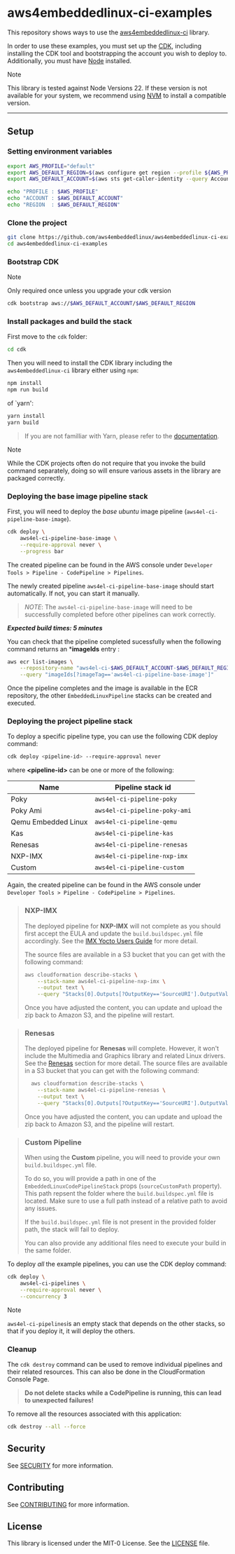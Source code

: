 # aws4embeddedlinux-ci-examples

This repository shows ways to use the [aws4embeddedlinux-ci](https://github.com/aws4embeddedlinux/aws4embeddedlinux-ci.git) library.

In order to use these examples, you must set up the [CDK](https://docs.aws.amazon.com/cdk/v2/guide/getting_started.html), including
installing the CDK tool and bootstrapping the account you wish to deploy to. Additionally, you must have [Node](https://nodejs.org/en/) installed.

> [!NOTE]
> This library is tested against Node Versions 22. If these version is not available for your system, we recommend using [NVM](https://github.com/nvm-sh/nvm) to install a compatible version.

---

## Setup

### Setting environment variables

```bash
export AWS_PROFILE="default"
export AWS_DEFAULT_REGION=$(aws configure get region --profile ${AWS_PROFILE})
export AWS_DEFAULT_ACCOUNT=$(aws sts get-caller-identity --query Account --output text --profile ${AWS_PROFILE})

echo "PROFILE : $AWS_PROFILE"
echo "ACCOUNT : $AWS_DEFAULT_ACCOUNT"
echo "REGION  : $AWS_DEFAULT_REGION"
```

### Clone the project

```bash
git clone https://github.com/aws4embeddedlinux/aws4embeddedlinux-ci-examples.git
cd aws4embeddedlinux-ci-examples
```

### Bootstrap CDK

> [!NOTE]
> Only required once unless you upgrade your cdk version

```bash
cdk bootstrap aws://$AWS_DEFAULT_ACCOUNT/$AWS_DEFAULT_REGION
```

### Install packages and build the stack

First move to the `cdk` folder:
 
```bash
cd cdk
```

Then you will need to install the CDK library including the `aws4embeddedlinux-ci` library either using `npm`:

```bash
npm install 
npm run build
```

of `yarn':

```bash
yarn install
yarn build
```

> If you are not familliar with Yarn, please refer to the [documentation](https://yarnpkg.com/getting-started).

> [!NOTE]
>
> While the CDK projects often do not require that you invoke the build command separately, doing so will ensure various assets in the library are packaged correctly.

### Deploying the base image pipeline stack

First, you will need to deploy the *base ubuntu* image pipeline (`aws4el-ci-pipeline-base-image`).

```bash
cdk deploy \
    aws4el-ci-pipeline-base-image \
    --require-approval never \
    --progress bar
```

The created pipeline can be found in the AWS console under `Developer Tools > Pipeline - CodePipeline > Pipelines`. 

The newly created pipeline `aws4el-ci-pipeline-base-image` should start automatically. If not, you can start it manually.

> _NOTE_:
> The `aws4el-ci-pipeline-base-image` will need to be successfully completed before other pipelines can work correctly. 

**_Expected build times: 5 minutes_**

You can check that the pipeline completed sucessfully when the following command returns an ***imageIds** entry :

```bash
aws ecr list-images \
    --repository-name "aws4el-ci-$AWS_DEFAULT_ACCOUNT-$AWS_DEFAULT_REGION-repo" \
    --query "imageIds[?imageTag=='aws4el-ci-pipeline-base-image']"
```

Once the pipeline completes and the image is available in the ECR repository, the other `EmbeddedLinuxPipeline` stacks can be created and executed.

### Deploying the project pipeline stack

To deploy a specific pipeline type, you can use the following CDK deploy command:

```bash
cdk deploy <pipeline-id> --require-approval never
```

where **\<pipeline-id\>** can be one or more of the following: 

| Name                | Pipeline stack id             |
|---------------------|-------------------------------|
| Poky                | `aws4el-ci-pipeline-poky`     |
| Poky Ami            | `aws4el-ci-pipeline-poky-ami` |
| Qemu Embedded Linux | `aws4el-ci-pipeline-qemu`     |
| Kas                 | `aws4el-ci-pipeline-kas`      |
| Renesas             | `aws4el-ci-pipeline-renesas`  |
| NXP-IMX             | `aws4el-ci-pipeline-nxp-imx`  |
| Custom              | `aws4el-ci-pipeline-custom`   |

Again, the created pipeline can be found in the AWS console under `Developer Tools > Pipeline - CodePipeline > Pipelines`. 

> ### **NXP-IMX**
> 
> The deployed pipeline for **NXP-IMX** will not complete as you should first accept the EULA and update the `build.buildspec.yml` file accordingly. See the [IMX Yocto Users Guide](https://www.nxp.com/docs/en/user-guide/IMX_YOCTO_PROJECT_USERS_GUIDE.pdf) for more detail.
>
> The source files are available in a S3 bucket that you can get with the following command:
>
> ```sh
> aws cloudformation describe-stacks \
>     --stack-name aws4el-ci-pipeline-nxp-imx \
>     --output text \
>     --query "Stacks[0].Outputs[?OutputKey=='SourceURI'].OutputValue"
> ```
>
> Once you have adjusted the content, you can update and upload the zip back to Amazon S3, and the pipeline will restart.
>

> ### **Renesas**
> 
> The deployed pipeline for **Renesas** will complete. However, it won't include the Multimedia and Graphics library and related Linux drivers. See the [Renesas](https://github.com/adadouche/aws4embeddedlinux-ci/blob/dev-adadouche/README.md#renesas) section for more detail.
> The source files are available in a S3 bucket that you can get with the following command:
>
> ```sh
>   aws cloudformation describe-stacks \
>     --stack-name aws4el-ci-pipeline-renesas \
>     --output text \
>     --query "Stacks[0].Outputs[?OutputKey=='SourceURI'].OutputValue"
> ```
>
> Once you have adjusted the content, you can update and upload the zip back to Amazon S3, and the pipeline will restart.
>

> ### **Custom Pipeline**
> 
> When using the **Custom** pipeline, you will need to provide your own `build.buildspec.yml` file. 
>
> To do so, you will provide a path in one of the `EmbeddedLinuxCodePipelineStack` props (`sourceCustomPath` property).
> This path repsent the folder where the `build.buildspec.yml` file is located.
> Make sure to use a full path instead of a relative path to avoid any issues.
>
> If the `build.buildspec.yml` file is not present in the provided folder path, the stack will fail to deploy.
>
> You can also provide any additional files need to execute your build in the same folder.
>

To deploy _all_ the example pipelines, you can use the CDK deploy command:

```bash
cdk deploy \
    aws4el-ci-pipelines \
    --require-approval never \
    --concurrency 3
```

> [!NOTE] 
> 
> `aws4el-ci-pipelines`is an empty stack that depends on the other stacks, so that if you deploy it, it will deploy the others.
>

### Cleanup

The `cdk destroy` command can be used to remove individual pipelines and their related resources. This can also be done in the CloudFormation Console Page.

> **Do not delete stacks while a CodePipeline is running, this can lead to unexpected failures!**

To remove all the resources associated with this application:

```bash
cdk destroy --all --force
```

## Security

See [SECURITY](SECURITY.md) for more information.

## Contributing

See [CONTRIBUTING](CONTRIBUTING.md) for more information.

## License

This library is licensed under the MIT-0 License. See the [LICENSE](LICENSE) file.
